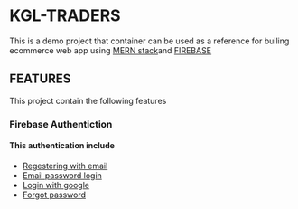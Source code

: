 # KGL-TRADERS
 This is a demo project that container can be used as a reference for builing  ecommerce web app
 using [MERN stack](https://www.mongodb.com/mern-stack )and [FIREBASE]()

## FEATURES
This project contain the following features

### Firebase Authentiction
 #### This authentication include 
 - [Regestering with email]()
 - [Email password login]()
 - [Login with google]()
 - [Forgot password]()
